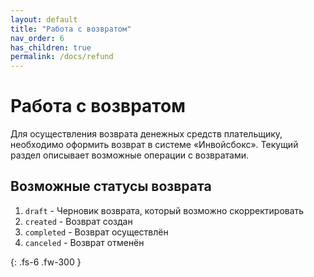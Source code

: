 ```yaml
---
layout: default
title: "Работа с возвратом"
nav_order: 6
has_children: true
permalink: /docs/refund
---
```


# Работа с возвратом

Для осуществления возврата денежных средств плательщику, необходимо оформить возврат
в системе &laquo;Инвойсбокс&raquo;. Текущий раздел описывает возможные операции с 
возвратами.

## Возможные статусы возврата

1. `draft` - Черновик возврата, который возможно скорректировать
2. `created` - Возврат создан
3. `completed` - Возврат осуществлён
4. `canceled` - Возврат отменён


{: .fs-6 .fw-300 }
